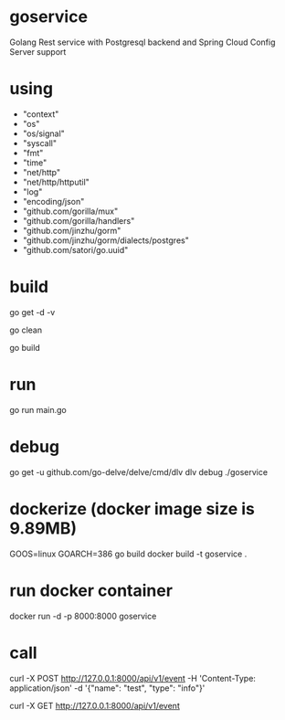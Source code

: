 # goservice
Golang Rest service with Postgresql backend and Spring Cloud Config Server support

# using
- "context"
- "os"
- "os/signal"
- "syscall"
- "fmt"
- "time"
- "net/http"
- "net/http/httputil"
- "log"
- "encoding/json"
- "github.com/gorilla/mux"
- "github.com/gorilla/handlers"
- "github.com/jinzhu/gorm"
- "github.com/jinzhu/gorm/dialects/postgres"
- "github.com/satori/go.uuid"

# build
go get -d -v

go clean

go build

# run
go run main.go

# debug
go get -u github.com/go-delve/delve/cmd/dlv
dlv debug ./goservice

# dockerize (docker image size is 9.89MB)
GOOS=linux GOARCH=386 go build
docker build -t goservice .

# run docker container
docker run -d -p 8000:8000 goservice

# call
curl -X POST http://127.0.0.1:8000/api/v1/event -H 'Content-Type: application/json' -d '{"name": "test", "type": "info"}'

curl -X GET http://127.0.0.1:8000/api/v1/event 
